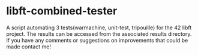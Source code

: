 # libft-combined-tester
A script automating 3 tests(warmachine, unit-test, tripouille) for the 42 libft project. 
The results can be accessed from the associated results directory.
If you have any comments or suggestions on improvements that could be made contact me!
